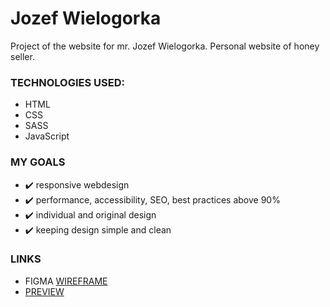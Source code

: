 # Jozef Wielogorka
Project of the website for mr. Jozef Wielogorka. Personal website of honey seller.


### TECHNOLOGIES USED:
- HTML
- CSS
- SASS
- JavaScript

### MY GOALS
* ✔️ responsive webdesign
* ✔️ performance, accessibility, SEO, best practices above 90%
* ✔️ individual and original design
* ✔️ keeping design simple and clean

### LINKS

* FIGMA [WIREFRAME](https://www.figma.com/file/TAsoIHnEvvr3AzdgYl512R/Honey?node-id=0%3A1)
* [PREVIEW](https://jozefwielogo.netlify.app/)

